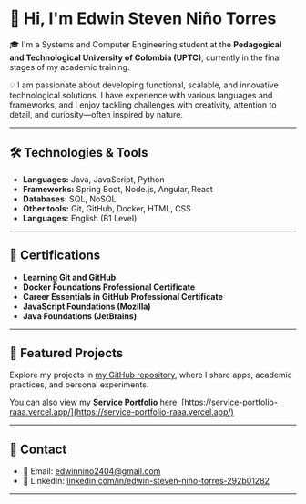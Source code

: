 # 👋 Hi, I'm Edwin Steven Niño Torres

🎓 I'm a Systems and Computer Engineering student at the **Pedagogical and Technological University of Colombia (UPTC)**, currently in the final stages of my academic training.

💡 I am passionate about developing functional, scalable, and innovative technological solutions. I have experience with various languages and frameworks, and I enjoy tackling challenges with creativity, attention to detail, and curiosity—often inspired by nature.

---

## 🛠️ Technologies & Tools

- **Languages:** Java, JavaScript, Python
- **Frameworks:** Spring Boot, Node.js, Angular, React
- **Databases:** SQL, NoSQL
- **Other tools:** Git, GitHub, Docker, HTML, CSS
- **Languages:** English (B1 Level)

---

## 📜 Certifications

- **Learning Git and GitHub**
- **Docker Foundations Professional Certificate**
- **Career Essentials in GitHub Professional Certificate**
- **JavaScript Foundations (Mozilla)**
- **Java Foundations (JetBrains)**

---

## 🚀 Featured Projects

Explore my projects in [my GitHub repository](https://github.com/juanitomanoplateada), where I share apps, academic practices, and personal experiments.

You can also view my **Service Portfolio** here: [https://service-portfolio-raaa.vercel.app/](https://service-portfolio-raaa.vercel.app/)

---

## 🤝 Contact

- 📧 Email: [edwinnino2404@gmail.com](mailto:edwinnino2404@gmail.com)
- 💼 LinkedIn: [linkedin.com/in/edwin-steven-niño-torres-292b01282](https://www.linkedin.com/in/edwin-steven-ni%C3%B1o-torres-292b01282)

---
